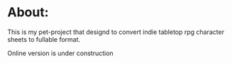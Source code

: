 # About:
This is my pet-project that designd to convert indie tabletop rpg character sheets to fullable format.

Online version is under construction
